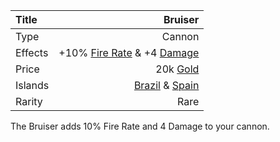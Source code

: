 |Title      | Bruiser      
|:-|-:
|Type       | Cannon          
|Effects    | +10% [Fire Rate](gameplay/upgrades/firerate.md) & +4 [Damage](gameplay/upgrades/damage.md)
|Price      | 20k [Gold](gold.md)
|Islands    | [Brazil](gameplay/islands/brazil.md) & [Spain](gameplay/islands/spain.md)          
|Rarity     | Rare      

The Bruiser adds 10% Fire Rate and 4 Damage to your cannon. 


